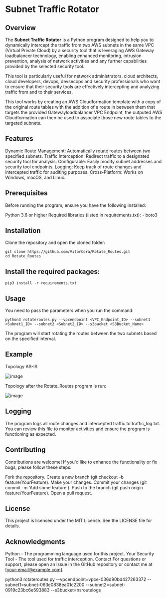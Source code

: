 # Subnet Traffic Rotator

## Overview

The **Subnet Traffic Rotator** is a Python program designed to help you to dynamically intercept the traffic from two AWS subnets in the same VPC (Virtual Private Cloud) by a security tool that is leveraging AWS Gateway loadbalancer technology, enabling enhanced monitoring, intrusion prevention, analysis of network activities and any further capabilities provided by the selected security tool.

This tool is particularly useful for network administrators, cloud architects, cloud developers, devops, devsecops and security professionals who want to ensure that their security tools are effectively intercepting and analyzing traffic from and to their services.

This tool works by creating an AWS Cloudformation template with a copy of the original route tables with the addition of a route in between them that targets the provided Gatewayloadbalancer VPC Endpoint, the outputed AWS Cloudformation can then be used to associate those new route tables to the targeted subnets.

## Features

Dynamic Route Management: Automatically rotate routes between two specified subnets.
Traffic Interception: Redirect traffic to a designated security tool for analysis.
Configurable: Easily modify subnet addresses and security tool endpoints.
Logging: Keep track of route changes and intercepted traffic for auditing purposes.
Cross-Platform: Works on Windows, macOS, and Linux.

## Prerequisites

Before running the program, ensure you have the following installed:

Python 3.6 or higher
Required libraries (listed in requirements.txt):
    - boto3

## Installation

Clone the repository and open the cloned folder:
```
git clone https://github.com/VitorCora/Rotate_Routes.git
cd Rotate_Routes
```

## Install the required packages:

```
pip3 install -r requirements.txt
```

## Usage

You need to pass the parameters when you run the command:

```
python3 rotateroutes.py --vpcendpoint <VPC_Endpoint_ID> --subnet1 <Subnet1_ID> --subnet2 <Subnet2_ID> --s3bucket <S3Bucket_Name>
```

The program will start rotating the routes between the two subnets based on the specified interval.

## Example

Topology AS-IS

![image](https://github.com/user-attachments/assets/6e81f796-39fa-4db2-a7c9-085141a2ec9d)

Topology after the Rotate_Routes program is run:

![image](https://github.com/user-attachments/assets/3037bdb6-0177-46ad-b05e-fd5abf699025)


## Logging
The program logs all route changes and intercepted traffic to traffic_log.txt. You can review this file to monitor activities and ensure the program is functioning as expected.

## Contributing
Contributions are welcome! If you'd like to enhance the functionality or fix bugs, please follow these steps:

Fork the repository.
Create a new branch (git checkout -b feature/YourFeature).
Make your changes.
Commit your changes (git commit -m 'Add some feature').
Push to the branch (git push origin feature/YourFeature).
Open a pull request.

## License

This project is licensed under the MIT License. See the LICENSE file for details.

## Acknowledgments
Python - The programming language used for this project.
Your Security Tool - The tool used for traffic interception.
Contact
For questions or support, please open an issue in the GitHub repository or contact me at [your-email@example.com].


python3 rotateroutes.py --vpcendpoint=vpce-036d90bd427263372 --subnet1=subnet-063e0838ea01c2200 --subnet2=subnet-0919c23bc6e593883 --s3bucket=nsroutelogs
